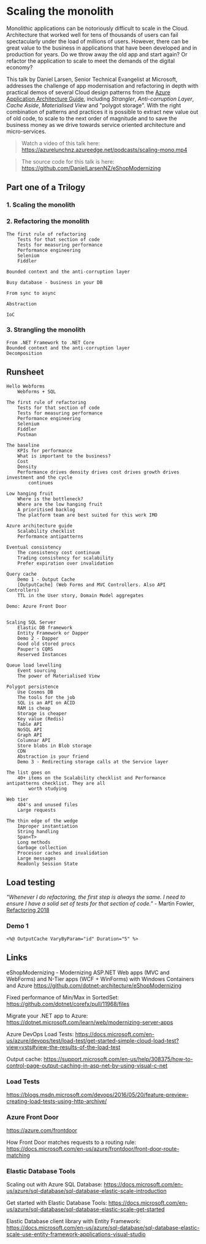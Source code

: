 # Scaling the monolith

Monolithic applications can be notoriously difficult to scale in the Cloud. Architecture that worked 
well for tens of thousands of users can fail spectacularly under the load of millions of users. 
However, there can be great value to the business in applications that have been developed and in 
production for years. Do we throw away the old app and start again? Or refactor the application to 
scale to meet the demands of the digital economy?

This talk by Daniel Larsen, Senior Technical Evangelist at Microsoft, addresses the challenge of app 
modernisation and refactoring in depth with practical demos of several Cloud design patterns from 
the [Azure Application Architecture Guide](https://docs.microsoft.com/en-us/azure/architecture/guide/), 
including _Strangler_, _Anti-corruption Layer_, _Cache Aside_, _Materialised View_ and "polygot 
storage". With the right combination of patterns and practices it is possible to extract new value 
out of old code, to scale to the next order of magnitude and to save the business money as we drive 
towards service oriented architecture and micro-services.

> Watch a video of this talk here: <https://azurelunchnz.azureedge.net/podcasts/scaling-mono.mp4>

> The source code for this talk is here: <https://github.com/DanielLarsenNZ/eShopModernizing>

## Part one of a Trilogy

### 1. Scaling the monolith

### 2. Refactoring the monolith

    The first rule of refactoring
        Tests for that section of code
        Tests for measuring performance
        Performance engineering
        Selenium
        Fiddler

    Bounded context and the anti-corruption layer

    Busy database - business in your DB

    From sync to async

    Abstraction

    IoC

### 3. Strangling the monolith

    From .NET Framework to .NET Core
    Bounded context and the anti-corruption layer
    Decomposition

## Runsheet

    Hello Webforms
        Webforms + SQL

    The first rule of refactoring
        Tests for that section of code
        Tests for measuring performance
        Performance engineering
        Selenium
        Fiddler
        Postman
    
    The baseline
        KPIs for performance
        What is important to the business?
        Cost
        Density
        Performance drives density drives cost drives growth drives investment and the cycle
            continues

    Low hanging fruit
        Where is the bottleneck?
        Where are the low hanging fruit
        A prioritised backlog
        The platform team are best suited for this work IMO

    Azure architecture guide
        Scalability checklist
        Performance antipatterns

    Eventual consistency
        The consistency cost continuum
        Trading consistency for scalability
        Prefer expiration over invalidation

    Query cache
        Demo 1 - Output Cache
        [OutputCache] (Web Forms and MVC Controllers. Also API Controllers)
        TTL in the User story, Domain Model aggregates

    Demo: Azure Front Door


    Scaling SQL Server
        Elastic DB framework
        Entity Framework or Dapper
        Demo 2 - Dapper
        Good old stored procs
        Pauper's CQRS
        Reserved Instances

    Queue load levelling
        Event sourcing
        The power of Materialised View

    Polygot persistence
        Use Cosmos DB
        The tools for the job
        SQL is an API on ACID
        RAM is cheap
        Storage is cheaper
        Key value (Redis)
        Table API
        NoSQL API
        Graph API
        Columnar API
        Store blobs in Blob storage
        CDN
        Abstraction is your friend
        Demo 3 - Redirecting storage calls at the Service layer

    The list goes on
        40+ items on the Scalability checklist and Performance antipatterns checklist. They are all
            worth studying

    Web tier
        404's and unused files
        Large requests

    The thin edge of the wedge
        Improper instantiation
        String handling
        Span<T>
        Long methods
        Garbage collection
        Processor caches and invalidation
        Large messages
        Readonly Session State

## Load testing

_"Whenever I do refactoring, the first step is always the same. I need
to ensure I have a solid set of tests for that section of code."_ - Martin Fowler, [Refactoring 2018]

### Demo 1

    <%@ OutputCache VaryByParam="id" Duration="5" %>

## Links

eShopModernizing - Modernizing ASP.NET Web apps (MVC and WebForms) and N-Tier apps (WCF + WinForms)
with Windows Containers and Azure <https://github.com/dotnet-architecture/eShopModernizing>

Fixed performance of Min/Max in SortedSet: <https://github.com/dotnet/corefx/pull/11968/files>

Migrate your .NET app to Azure: <https://dotnet.microsoft.com/learn/web/modernizing-server-apps>

Azure DevOps Load Tests: <https://docs.microsoft.com/en-us/azure/devops/test/load-test/get-started-simple-cloud-load-test?view=vsts#view-the-results-of-the-load-test>

Output cache: <https://support.microsoft.com/en-us/help/308375/how-to-control-page-output-caching-in-asp-net-by-using-visual-c-net>

### Load Tests

<https://blogs.msdn.microsoft.com/devops/2016/05/20/feature-preview-creating-load-tests-using-http-archive/>

### Azure Front Door

<https://azure.com/frontdoor>

How Front Door matches requests to a routing rule: <https://docs.microsoft.com/en-us/azure/frontdoor/front-door-route-matching>

### Elastic Database Tools

Scaling out with Azure SQL Database: <https://docs.microsoft.com/en-us/azure/sql-database/sql-database-elastic-scale-introduction>

Get started with Elastic Database Tools: <https://docs.microsoft.com/en-us/azure/sql-database/sql-database-elastic-scale-get-started>

Elastic Database client library with Entity Framework: <https://docs.microsoft.com/en-us/azure/sql-database/sql-database-elastic-scale-use-entity-framework-applications-visual-studio>


[Refactoring 2018]:https://learning.oreilly.com/library/view/refactoring-improving-the/9780134757681/ch01.xhtml#ch01lev1sec3
